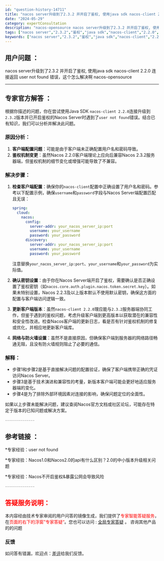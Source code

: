 ```yaml
---
id: "question-history-14711"
title: "nacos server升级到了2.3.2 并开启了鉴权, 使用java sdk nacos-client 2.2.0 连接返回 user not found 错误，这个怎么解决啊 nacos-opensource"
date: "2024-05-29"
category: expertConsultation
description: "nacos-opensource nacos server升级到了2.3.2 并开启了鉴权, 使用java sdk nacos-client 2.2.0 连接返回 user not found 错误，这个怎么解决啊"
tags: ["nacos server","2.3.2","鉴权","java sdk","nacos-client","2.2.0","user not found","错误"]
keywords: ["nacos server","2.3.2","鉴权","java sdk","nacos-client","2.2.0","user not found","错误"]
---
```


## 用户问题 ： 
 nacos server升级到了2.3.2 并开启了鉴权, 使用java sdk nacos-client 2.2.0 连接返回 user not found 错误，这个怎么解决啊 nacos-opensource 

---------------
## 专家官方解答 ：

根据你描述的问题，你在尝试使用Java SDK `nacos-client 2.2.0`连接升级到`2.3.2`版本并已开启鉴权的Nacos Server时遇到了`user not found`错误。结合已有知识，我们可以分析并解决此问题。

### 原因分析：
1. **客户端配置问题**：可能是由于客户端未正确配置用户名和密码导致。
2. **鉴权机制变更**：虽然Nacos 2.2.0客户端理论上应向后兼容Nacos 2.3.2服务器端，但鉴权机制的细节变化或增强可能导致了不兼容。

### 解决步骤：
1. **检查客户端配置**：确保你的`nacos-client`配置中正确设置了用户名和密码。参考以下配置示例，确保`username`和`password`字段与Nacos Server端配置匹配且无误：
   ```yaml
   spring:
     cloud:
       nacos:
         config:
           server-addr: your_nacos_server_ip:port
           username: your_username
           password: your_password
         discovery:
           server-addr: your_nacos_server_ip:port
           username: your_username
           password: your_password
   ```
   注意替换`your_nacos_server_ip:port`、`your_username`和`your_password`为实际值。

2. **确认密钥设置**：由于你在Nacos Server端开启了鉴权，需要确认是否正确设置了鉴权密钥（如`nacos.core.auth.plugin.nacos.token.secret.key`）。如果未特别设置，Nacos 2.2.3及以上版本默认不使用默认密钥，确保这方面的配置与客户端访问逻辑一致。

3. **更新客户端版本**：虽然`nacos-client 2.2.0`理应能与`2.3.2`服务器端协同工作，但鉴于遇到的鉴权问题，考虑升级客户端到更高版本以获取潜在的兼容性和安全性改进。检查Nacos客户端的更新日志，看是否有针对鉴权机制的修复或优化，并相应地更新客户端库。

4. **网络与防火墙设置**：虽然不是直接原因，但确保客户端到服务器的网络路径畅通无阻，且没有防火墙规则阻止了必要的通信。

### 解释：
- 步骤1和步骤2是基于直接解决问题的配置验证，确保了客户端携带正确的凭证访问Nacos Server。
- 步骤3是基于技术演进和兼容性的考量，新版本客户端可能会更好地适应服务器端的变化。
- 步骤4是为了排除外部环境因素对连接的影响，确保问题定位的全面性。

如果以上步骤未能解决问题，建议查阅Nacos官方文档或社区论坛，可能存在特定于版本的已知问题或解决方案。


<font color="#949494">---------------</font> 


## 参考链接 ：

*专家经验：user not found 
 
 *专家经验：Nacos1.0和Nacos2.0的api有什么区别？2.0的中小版本升级相关问题 
 
 *专家经验：Nacos不开启鉴权&暴露公网会导致风险 


 <font color="#949494">---------------</font> 
 


## <font color="#FF0000">答疑服务说明：</font> 

本内容经由技术专家审阅的用户问答的镜像生成，我们提供了<font color="#FF0000">专家智能答疑服务</font>，在<font color="#FF0000">页面的右下的浮窗”专家答疑“</font>。您也可以访问 : [全局专家答疑](https://opensource.alibaba.com/chatBot) 。 咨询其他产品的的问题

### 反馈
如问答有错漏，欢迎点：[差评](https://ai.nacos.io/user/feedbackByEnhancerGradePOJOID?enhancerGradePOJOId=14732)给我们反馈。
